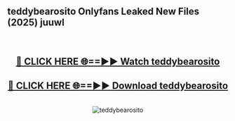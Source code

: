 <h2>teddybearosito Onlyfans Leaked New Files (2025) juuwl</h2>
<br>
<div align="center">
<h2><a href="https://mediafiles.top/teddybearosito&ref=git" rel="nofollow">🔴 CLICK HERE 🌐==►► Watch teddybearosito</a></h2>
<h2><a href="https://mediafiles.top/teddybearosito&ref=git" rel="nofollow">🔴 CLICK HERE 🌐==►► Download teddybearosito</a></h2>
<br>
<a href="https://mediafiles.top/teddybearosito&ref=git" rel="nofollow" data-target="animated-image.originalLink"><img src="https://i.ibb.co.com/xMMVF88/686577567.gif" alt="teddybearosito" style="max-width: 100%; display: inline-block;" data-target="animated-image.originalImage"></a>
</div>
<br>
<br>